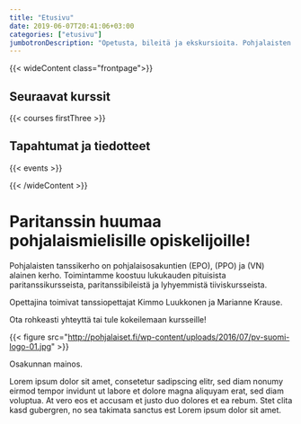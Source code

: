 ```yaml
---
title: "Etusivu"
date: 2019-06-07T20:41:06+03:00
categories: ["etusivu"]
jumbotronDescription: "Opetusta, bileitä ja ekskursioita. Pohjalaisten tanssikerho tuo opiskelijan elämään tanssin iloa."
---
```


{{< wideContent class="frontpage">}}

<div>
<h2>Seuraavat kurssit</h2>
{{< courses firstThree >}}
</div>

<div>
<h2>Tapahtumat ja tiedotteet</h2>
{{< events >}}
</div>

{{< /wideContent  >}}

# Paritanssin huumaa pohjalaismielisille opiskelijoille!
Pohjalaisten tanssikerho on pohjalaisosakuntien (EPO), (PPO) ja (VN) alainen kerho. Toimintamme koostuu lukukauden pituisista paritanssikursseista, paritanssibileistä ja lyhyemmistä tiiviskursseista. 

Opettajina toimivat tanssiopettajat Kimmo Luukkonen ja Marianne Krause.

Ota rohkeasti yhteyttä tai tule kokeilemaan kursseille!

{{< figure src="http://pohjalaiset.fi/wp-content/uploads/2016/07/pv-suomi-logo-01.jpg" >}}

Osakunnan mainos.

Lorem ipsum dolor sit amet, consetetur sadipscing elitr, sed diam nonumy eirmod tempor invidunt ut labore et dolore magna aliquyam erat, sed diam voluptua. At vero eos et accusam et justo duo dolores et ea rebum. Stet clita kasd gubergren, no sea takimata sanctus est Lorem ipsum dolor sit amet.

<!-- {{< figure src="http://vasa.nation.fi/wp-content/uploads/2016/10/VN_Logo_vitbakgrund.png" width="220px" height="220" >}} -->
<!-- {{< figure src="http://epo.osakunta.fi/wp-content/uploads/2016/07/EPO-vaakuna-valkoinen-logo.png" width="220px" height="220" >}} -->
<!-- {{< figure src="http://pohjoispohjalaiset.fi/wp-content/uploads/2018/02/cropped-ppo2-394x400.png" width="220px" height="220" >}} -->
